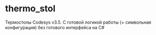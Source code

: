 # thermo_stol
Термостолы Codesys v3.5. С готовой логикой работы (+ символьная конфигурация) без готового интерфейса на C#
